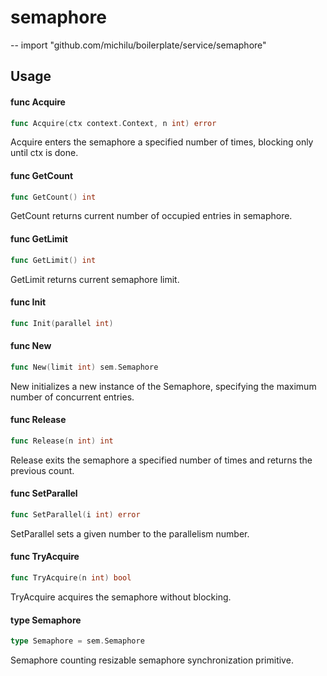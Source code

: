 # semaphore
--
    import "github.com/michilu/boilerplate/service/semaphore"


## Usage

#### func  Acquire

```go
func Acquire(ctx context.Context, n int) error
```
Acquire enters the semaphore a specified number of times, blocking only until
ctx is done.

#### func  GetCount

```go
func GetCount() int
```
GetCount returns current number of occupied entries in semaphore.

#### func  GetLimit

```go
func GetLimit() int
```
GetLimit returns current semaphore limit.

#### func  Init

```go
func Init(parallel int)
```

#### func  New

```go
func New(limit int) sem.Semaphore
```
New initializes a new instance of the Semaphore, specifying the maximum number
of concurrent entries.

#### func  Release

```go
func Release(n int) int
```
Release exits the semaphore a specified number of times and returns the previous
count.

#### func  SetParallel

```go
func SetParallel(i int) error
```
SetParallel sets a given number to the parallelism number.

#### func  TryAcquire

```go
func TryAcquire(n int) bool
```
TryAcquire acquires the semaphore without blocking.

#### type Semaphore

```go
type Semaphore = sem.Semaphore
```

Semaphore counting resizable semaphore synchronization primitive.
